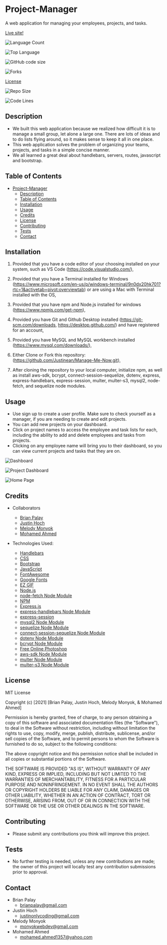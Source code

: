 # Project-Manager
A web application for managing your employees, projects, and tasks.

[Live site!](https://manage-me-now.herokuapp.com)

![Language Count](https://img.shields.io/github/languages/count/Justinean/Manage-Me-Now?color=9400D3&label=Language%20Count&logo=github&logoColor=9400D3&style=plastic)

![Top Language](https://img.shields.io/github/languages/top/Justinean/Manage-Me-Now?color=4B0082&logo=github&logoColor=4B0082&style=plastic)

![GitHub code size](https://img.shields.io/github/languages/code-size/Justinean/Manage-Me-Now?color=0000FF&logo=GitHub&logoColor=0000FF&style=plastic)

![Forks](https://img.shields.io/github/forks/Justinean/Manage-Me-Now?color=00FF00&label=Forks&logo=GitHub&logoColor=00FF00&style=plastic)

[License](https://img.shields.io/static/v1?label=license&message=MIT&color=FFFF00&logo=github&logoColor=FFFF00&style=plastic)

![Repo Size](https://img.shields.io/github/repo-size/Justinean/Manage-Me-Now?color=FF7F00&label=Repo%20Size&logo=github&logoColor=FF7F00&style=plastic)

![Code Lines](https://img.shields.io/tokei/lines/github/Justinean/Manage-Me-Now?color=FF0000&label=Code%20Lines&logo=github&logoColor=FF0000&style=plastic)

## Description
- We built this web application because we realized how difficult it is to manage a small group, let alone a large one. There are lots of ideas and to do lists flying around, so it makes sense to keep it all in one place. 
- This web application solves the problem of organizing your teams, projects, and tasks in a simple concise manner.
- We all learned a great deal about handlebars, servers, routes, javascript and bootstrap.

## Table of Contents
- [Project-Manager](#project-manager)
  - [Description](#description)
  - [Table of Contents](#table-of-contents)
  - [Installation](#installation)
  - [Usage](#usage)
  - [Credits](#credits)
  - [License](#license)
  - [Contributing](#contributing)
  - [Tests](#tests)
  - [Contact](#contact)

## Installation
1. Provided that you have a code editor of your choosing installed on your system, such as VS Code (https://code.visualstudio.com/),

2. Provided that you have a Terminal installed for Windows (https://www.microsoft.com/en-us/p/windows-terminal/9n0dx20hk701?rtc=1&activetab=pivot:overviewtab) or are using a Mac with Terminal installed with the OS,

3. Provided that you have npm and Node.js installed for windows (https://www.npmjs.com/get-npm),

4. Provided you have Git and Github Desktop installed (https://git-scm.com/downloads, https://desktop.github.com/) and have registered for an account,

5. Provided you have MySQL and MySQL workbench installed (https://www.mysql.com/downloads/),

6. Either Clone or Fork this repository: (https://github.com/Justinean/Manage-Me-Now.git),

7. After cloning the repository to your local computer, initialize npm, as well as install aws-sdk, bcrypt, connect-session-sequelize, dotenv, express, express-handlebars, express-session, multer, multer-s3, mysql2, node-fetch, and sequelize node modules. 

## Usage
- Use sign up to create a user profile. Make sure to check yourself as a manager, if you are needing to create and edit projects.
- You can add new projects on your dashboard. 
- Click on project names to access the employee and task lists for each, including the ability to add and delete employees and tasks from projects.
- Clicking on any employee name will bring you to their dashboard, so you can view current projects and tasks that they are on.

![Dashboard](public/images/screenshot_1.png)

![Project Dashboard](public/images/screenshot_2.png)

![Home Page](public/images/screenshot_3.png)

## Credits
- Collaborators
  - [Brian Palay](https://github.com/bpplaysguitar)
  - [Justin Hoch](https://github.com/Justinean)
  - [Melody Monyok](https://github.com/mmonyok)
  - [Mohamed Ahmed](https://github.com/MohamedAhmed24)

- Technologies Used:
  - [Handlebars](https://handlebarsjs.com/)
  - [CSS](https://www.w3schools.com/css/)
  - [Bootstrap](https://getbootstrap.com/)
  - [JavaScript](https://www.w3schools.com/js/)
  - [FontAwesome](https://fontawesome.com/)
  - [Google Fonts](https://fonts.google.com/)
  - [EZ GIF](https://ezgif.com/maker)
  - [Node.js](https://www.npmjs.com/get-npm)
  - [node-fetch Node Module](https://www.npmjs.com/package/node-fetch)
  - [NPM](https://www.npmjs.com/get-npm)
  - [Express.js](https://expressjs.com/)
  - [express-handlebars Node Module](https://www.npmjs.com/package/express-handlebars)
  - [express-session](https://www.npmjs.com/package/express-session)
  - [mysql2 Node Module](https://www.npmjs.com/package/mysql2)
  - [sequelize Node Module](https://www.npmjs.com/package/sequelize)
  - [connect-session-sequelize Node Module](https://www.npmjs.com/package/connect-session-sequelize)
  - [dotenv Node Module](https://www.npmjs.com/package/dotenv)
  - [bcrypt Node Module](https://www.npmjs.com/package/bcrypt)
  - [Free Online Photoshop](https://www.freeonlinephotoshop.com/en/)
  - [aws-sdk Node Module](https://www.npmjs.com/package/aws-sdk)
  - [multer Node Module](https://www.npmjs.com/package/multer)
  - [multer-s3 Node Module](https://www.npmjs.com/package/multer-s3)

## License
MIT License

Copyright (c) [2021] [Brian Palay, Justin Hoch, Melody Monyok, & Mohamed Ahmed]

Permission is hereby granted, free of charge, to any person obtaining a copy
of this software and associated documentation files (the "Software"), to deal
in the Software without restriction, including without limitation the rights
to use, copy, modify, merge, publish, distribute, sublicense, and/or sell
copies of the Software, and to permit persons to whom the Software is
furnished to do so, subject to the following conditions:

The above copyright notice and this permission notice shall be included in all
copies or substantial portions of the Software.

THE SOFTWARE IS PROVIDED "AS IS", WITHOUT WARRANTY OF ANY KIND, EXPRESS OR
IMPLIED, INCLUDING BUT NOT LIMITED TO THE WARRANTIES OF MERCHANTABILITY,
FITNESS FOR A PARTICULAR PURPOSE AND NONINFRINGEMENT. IN NO EVENT SHALL THE
AUTHORS OR COPYRIGHT HOLDERS BE LIABLE FOR ANY CLAIM, DAMAGES OR OTHER
LIABILITY, WHETHER IN AN ACTION OF CONTRACT, TORT OR OTHERWISE, ARISING FROM,
OUT OF OR IN CONNECTION WITH THE SOFTWARE OR THE USE OR OTHER DEALINGS IN THE
SOFTWARE.

## Contributing
- Please submit any contributions you think will improve this project.

## Tests
- No further testing is needed, unless any new contributions are made; the owner of this project will locally test any contribution submissions prior to approval.

## Contact
- Brian Palay
  - <brianpalay@gmail.com>
- Justin Hoch
  - <justinonlycoding@gmail.com>
- Melody Monyok
  - <monyokwebdev@gmail.com>
- Mohamed Ahmed
  - <mohamed.ahmed1357@yahoo.com>
